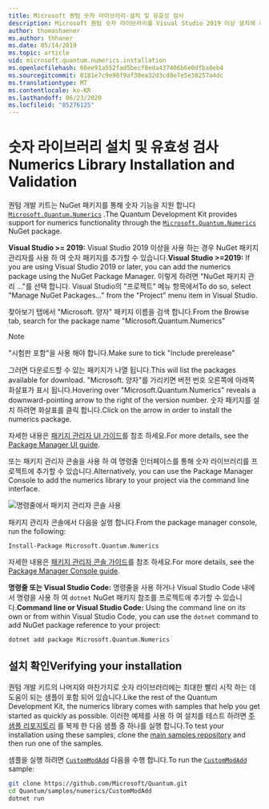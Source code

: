 ```yaml
---
title: Microsoft 퀀텀 숫자 라이브러리-설치 및 유효성 검사
description: Microsoft 퀀텀 숫자 라이브러리를 Visual Studio 2019 이상 설치에 추가 하는 방법에 대해 알아봅니다.
author: thomashaener
ms.author: thhaner
ms.date: 05/14/2019
ms.topic: article
uid: microsoft.quantum.numerics.installation
ms.openlocfilehash: 60ee91a552fad5becf8eda437406b6e0dfba0eb4
ms.sourcegitcommit: 0181e7c9e98f9af30ea32d3cd8e7e5e30257a4dc
ms.translationtype: MT
ms.contentlocale: ko-KR
ms.lasthandoff: 06/23/2020
ms.locfileid: "85276125"
---
```

# <a name="numerics-library-installation-and-validation"></a><span data-ttu-id="56f49-103">숫자 라이브러리 설치 및 유효성 검사</span><span class="sxs-lookup"><span data-stu-id="56f49-103">Numerics Library Installation and Validation</span></span>

<span data-ttu-id="56f49-104">퀀텀 개발 키트는 NuGet 패키지를 통해 숫자 기능을 지원 합니다 [`Microsoft.Quantum.Numerics`](https://www.nuget.org/packages/Microsoft.Quantum.Numerics) .</span><span class="sxs-lookup"><span data-stu-id="56f49-104">The Quantum Development Kit provides support for numerics functionality through the [`Microsoft.Quantum.Numerics`](https://www.nuget.org/packages/Microsoft.Quantum.Numerics) NuGet package.</span></span>

<span data-ttu-id="56f49-105">**Visual Studio >= 2019:** Visual Studio 2019 이상을 사용 하는 경우 NuGet 패키지 관리자를 사용 하 여 숫자 패키지를 추가할 수 있습니다.</span><span class="sxs-lookup"><span data-stu-id="56f49-105">**Visual Studio >=2019:** If you are using Visual Studio 2019 or later, you can add the numerics package using the NuGet Package Manager.</span></span>
<span data-ttu-id="56f49-106">이렇게 하려면 "NuGet 패키지 관리 ..."를 선택 합니다. Visual Studio의 "프로젝트" 메뉴 항목에서</span><span class="sxs-lookup"><span data-stu-id="56f49-106">To do so, select "Manage NuGet Packages..." from the "Project" menu item in Visual Studio.</span></span>

<span data-ttu-id="56f49-107">찾아보기 탭에서 "Microsoft. 양자" 패키지 이름을 검색 합니다.</span><span class="sxs-lookup"><span data-stu-id="56f49-107">From the Browse tab, search for the package name "Microsoft.Quantum.Numerics"</span></span>

> [!NOTE]
> <span data-ttu-id="56f49-108">"시험판 포함"을 사용 해야 합니다.</span><span class="sxs-lookup"><span data-stu-id="56f49-108">Make sure to tick "Include prerelease"</span></span>

<span data-ttu-id="56f49-109">그러면 다운로드할 수 있는 패키지가 나열 됩니다.</span><span class="sxs-lookup"><span data-stu-id="56f49-109">This will list the packages available for download.</span></span>
<span data-ttu-id="56f49-110">"Microsoft. 양자"를 가리키면 버전 번호 오른쪽에 아래쪽 화살표가 표시 됩니다.</span><span class="sxs-lookup"><span data-stu-id="56f49-110">Hovering over "Microsoft.Quantum.Numerics" reveals a downward-pointing arrow to the right of the version number.</span></span>
<span data-ttu-id="56f49-111">숫자 패키지를 설치 하려면 화살표를 클릭 합니다.</span><span class="sxs-lookup"><span data-stu-id="56f49-111">Click on the arrow in order to install the numerics package.</span></span>

<span data-ttu-id="56f49-112">자세한 내용은 [패키지 관리자 UI 가이드](https://docs.microsoft.com/nuget/tools/package-manager-ui)를 참조 하세요.</span><span class="sxs-lookup"><span data-stu-id="56f49-112">For more details, see the [Package Manager UI guide](https://docs.microsoft.com/nuget/tools/package-manager-ui).</span></span>

<span data-ttu-id="56f49-113">또는 패키지 관리자 콘솔을 사용 하 여 명령줄 인터페이스를 통해 숫자 라이브러리를 프로젝트에 추가할 수 있습니다.</span><span class="sxs-lookup"><span data-stu-id="56f49-113">Alternatively, you can use the Package Manager Console to add the numerics library to your project via the command line interface.</span></span>

![명령줄에서 패키지 관리자 콘솔 사용](~/media/vs2017-nuget-console-menu.png)

<span data-ttu-id="56f49-115">패키지 관리자 콘솔에서 다음을 실행 합니다.</span><span class="sxs-lookup"><span data-stu-id="56f49-115">From the package manager console, run the following:</span></span>

```
Install-Package Microsoft.Quantum.Numerics
```

<span data-ttu-id="56f49-116">자세한 내용은 [패키지 관리자 콘솔 가이드](https://docs.microsoft.com/nuget/tools/package-manager-console)를 참조 하세요.</span><span class="sxs-lookup"><span data-stu-id="56f49-116">For more details, see the [Package Manager Console guide](https://docs.microsoft.com/nuget/tools/package-manager-console).</span></span>

<span data-ttu-id="56f49-117">**명령줄 또는 Visual Studio Code:** 명령줄을 사용 하거나 Visual Studio Code 내에서 명령을 사용 하 여 `dotnet` NuGet 패키지 참조를 프로젝트에 추가할 수 있습니다.</span><span class="sxs-lookup"><span data-stu-id="56f49-117">**Command line or Visual Studio Code:** Using the command line on its own or from within Visual Studio Code, you can use the `dotnet` command to add NuGet package reference to your project:</span></span>

```dotnetcli
dotnet add package Microsoft.Quantum.Numerics
```


## <a name="verifying-your-installation"></a><span data-ttu-id="56f49-118">설치 확인</span><span class="sxs-lookup"><span data-stu-id="56f49-118">Verifying your installation</span></span>

<span data-ttu-id="56f49-119">퀀텀 개발 키트의 나머지와 마찬가지로 숫자 라이브러리에는 최대한 빨리 시작 하는 데 도움이 되는 샘플이 포함 되어 있습니다.</span><span class="sxs-lookup"><span data-stu-id="56f49-119">Like the rest of the Quantum Development Kit, the numerics library comes with samples that help you get started as quickly as possible.</span></span>
<span data-ttu-id="56f49-120">이러한 예제를 사용 하 여 설치를 테스트 하려면 [주 샘플 리포지토리](https://github.com/Microsoft/Quantum) 를 복제 한 다음 샘플 중 하나를 실행 합니다.</span><span class="sxs-lookup"><span data-stu-id="56f49-120">To test your installation using these samples, clone the [main samples repository](https://github.com/Microsoft/Quantum) and then run one of the samples.</span></span>

<span data-ttu-id="56f49-121">샘플을 실행 하려면 [`CustomModAdd`](https://github.com/microsoft/Quantum/tree/master/samples/numerics/CustomModAdd) 다음을 수행 합니다.</span><span class="sxs-lookup"><span data-stu-id="56f49-121">To run the [`CustomModAdd`](https://github.com/microsoft/Quantum/tree/master/samples/numerics/CustomModAdd) sample:</span></span>

```bash
git clone https://github.com/Microsoft/Quantum.git
cd Quantum/samples/numerics/CustomModAdd
dotnet run
```
